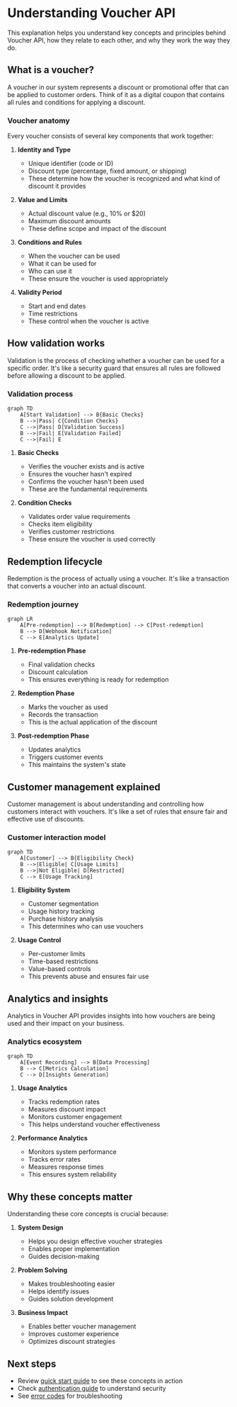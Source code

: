 # Understanding Voucher API

This explanation helps you understand key concepts and principles behind Voucher API, how they relate to each other, and why they work the way they do.

## What is a voucher?

A voucher in our system represents a discount or promotional offer that can be applied to customer orders. Think of it as a digital coupon that contains all rules and conditions for applying a discount.

### Voucher anatomy

Every voucher consists of several key components that work together:

1. **Identity and Type**
   - Unique identifier (code or ID)
   - Discount type (percentage, fixed amount, or shipping)
   - These determine how the voucher is recognized and what kind of discount it provides

2. **Value and Limits**
   - Actual discount value (e.g., 10% or $20)
   - Maximum discount amounts
   - These define scope and impact of the discount

3. **Conditions and Rules**
   - When the voucher can be used
   - What it can be used for
   - Who can use it
   - These ensure the voucher is used appropriately

4. **Validity Period**
   - Start and end dates
   - Time restrictions
   - These control when the voucher is active

## How validation works

Validation is the process of checking whether a voucher can be used for a specific order. It's like a security guard that ensures all rules are followed before allowing a discount to be applied.

### Validation process

```mermaid
graph TD
    A[Start Validation] --> B{Basic Checks}
    B -->|Pass| C{Condition Checks}
    C -->|Pass| D[Validation Success]
    B -->|Fail| E[Validation Failed]
    C -->|Fail| E
```

1. **Basic Checks**
   - Verifies the voucher exists and is active
   - Ensures the voucher hasn't expired
   - Confirms the voucher hasn't been used
   - These are the fundamental requirements

2. **Condition Checks**
   - Validates order value requirements
   - Checks item eligibility
   - Verifies customer restrictions
   - These ensure the voucher is used correctly

## Redemption lifecycle

Redemption is the process of actually using a voucher. It's like a transaction that converts a voucher into an actual discount.

### Redemption journey

```mermaid
graph LR
    A[Pre-redemption] --> B[Redemption] --> C[Post-redemption]
    B --> D[Webhook Notification]
    C --> E[Analytics Update]
```

1. **Pre-redemption Phase**
   - Final validation checks
   - Discount calculation
   - This ensures everything is ready for redemption

2. **Redemption Phase**
   - Marks the voucher as used
   - Records the transaction
   - This is the actual application of the discount

3. **Post-redemption Phase**
   - Updates analytics
   - Triggers customer events
   - This maintains the system's state

## Customer management explained

Customer management is about understanding and controlling how customers interact with vouchers. It's like a set of rules that ensure fair and effective use of discounts.

### Customer interaction model

```mermaid
graph TD
    A[Customer] --> B{Eligibility Check}
    B -->|Eligible| C[Usage Limits]
    B -->|Not Eligible| D[Restricted]
    C --> E[Usage Tracking]
```

1. **Eligibility System**
   - Customer segmentation
   - Usage history tracking
   - Purchase history analysis
   - This determines who can use vouchers

2. **Usage Control**
   - Per-customer limits
   - Time-based restrictions
   - Value-based controls
   - This prevents abuse and ensures fair use

## Analytics and insights

Analytics in Voucher API provides insights into how vouchers are being used and their impact on your business.

### Analytics ecosystem

```mermaid
graph TD
    A[Event Recording] --> B[Data Processing]
    B --> C[Metrics Calculation]
    C --> D[Insights Generation]
```

1. **Usage Analytics**
   - Tracks redemption rates
   - Measures discount impact
   - Monitors customer engagement
   - This helps understand voucher effectiveness

2. **Performance Analytics**
   - Monitors system performance
   - Tracks error rates
   - Measures response times
   - This ensures system reliability

## Why these concepts matter

Understanding these core concepts is crucial because:

1. **System Design**
   - Helps you design effective voucher strategies
   - Enables proper implementation
   - Guides decision-making

2. **Problem Solving**
   - Makes troubleshooting easier
   - Helps identify issues
   - Guides solution development

3. **Business Impact**
   - Enables better voucher management
   - Improves customer experience
   - Optimizes discount strategies

## Next steps

- Review [quick start guide](quick-start.md) to see these concepts in action
- Check [authentication guide](authentication.md) to understand security
- See [error codes](../../reference/errors.md) for troubleshooting
